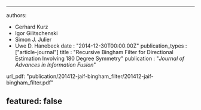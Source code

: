 ---

authors:
- Gerhard Kurz
- Igor Gilitschenski
- Simon J. Julier
- Uwe D. Hanebeck
date : "2014-12-30T00:00:00Z"
publication_types : ["article-journal"]
title : "Recursive Bingham Filter for Directional Estimation Involving 180 Degree Symmetry"
publication : "*Journal of Advances in Information Fusion*"

url_pdf: "publication/201412-jaif-bingham_filter/201412-jaif-bingham_filter.pdf"

featured: false
---